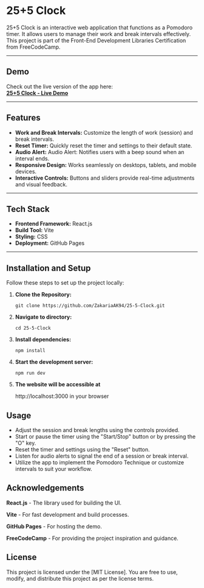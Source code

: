 # 25+5 Clock

25+5 Clock is an interactive web application that functions as a Pomodoro timer. It allows users to manage their work and break intervals effectively. This project is part of the Front-End Development Libraries Certification from FreeCodeCamp.


---

## Demo

Check out the live version of the app here:  
[**25+5 Clock - Live Demo**](https://ZakariaAK94.github.io/25-5-Clock/)



---

## Features

- **Work and Break Intervals:** Customize the length of work (session) and break intervals.
- **Reset Timer:** Quickly reset the timer and settings to their default state.
- **Audio Alert:** Audio Alert: Notifies users with a beep sound when an interval ends.
- **Responsive Design:** Works seamlessly on desktops, tablets, and mobile devices.
- **Interactive Controls:** Buttons and sliders provide real-time adjustments and visual feedback.

---

## Tech Stack

- **Frontend Framework:** React.js
- **Build Tool:** Vite
- **Styling:** CSS
- **Deployment:** GitHub Pages

---

## Installation and Setup

Follow these steps to set up the project locally:

1. **Clone the Repository:**
   ```
   git clone https://github.com/ZakariaAK94/25-5-Clock.git
   ```
2. **Navigate to directory:**
   ```
   cd 25-5-Clock
   ```

3. **Install dependencies:**
   ```
   npm install
   ```

4. **Start the development server:**
   ```
   npm run dev
   ```

5. **The website will be accessible at**

   http://localhost:3000 in your browser

## Usage

 * Adjust the session and break lengths using the controls provided.
 * Start or pause the timer using the "Start/Stop" button or by pressing the "O" key.
 * Reset the timer and settings using the "Reset" button.
 * Listen for audio alerts to signal the end of a session or break interval.
 * Utilize the app to implement the Pomodoro Technique or customize intervals to suit your workflow.

## Acknowledgements

<p><strong>React.js</strong> - The library used for building the UI.</p>
<p><strong>Vite</strong> - For fast development and build processes.</p>
<p><strong>GitHub Pages</strong> - For hosting the demo.</p>
<p><strong>FreeCodeCamp</strong> - For providing the project inspiration and guidance.</p>

## License
This project is licensed under the [MIT License]. You are free to use, modify, and distribute this project as per the license terms.